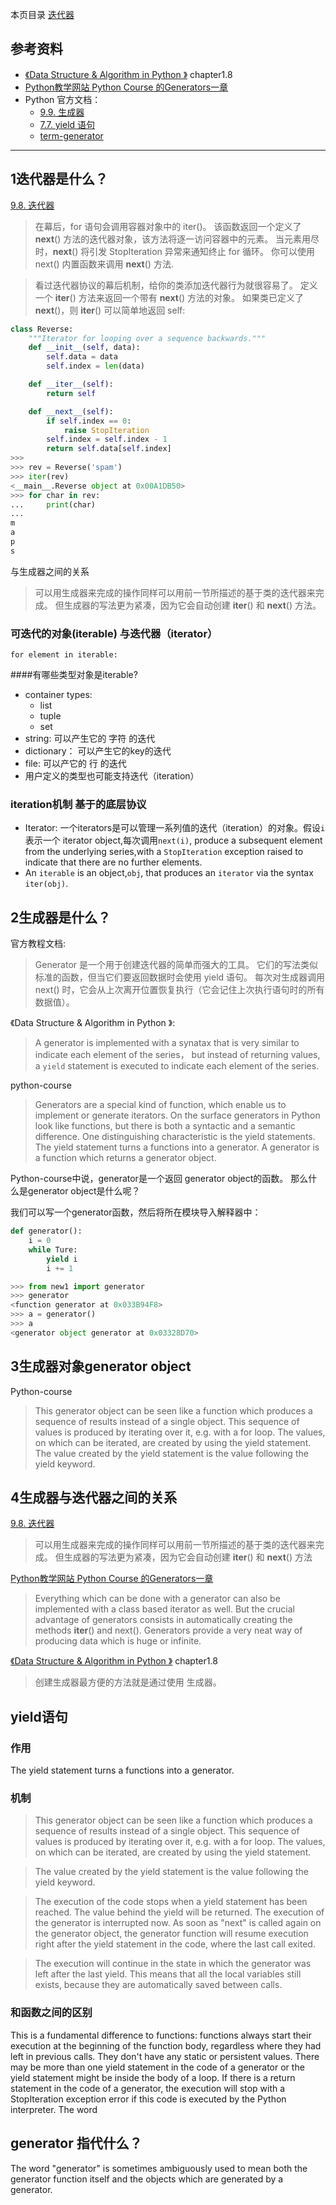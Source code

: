 本页目录
[迭代器](#迭代器)


## 参考资料
- [《Data Structure & Algorithm in Python 》](https://book.douban.com/subject/10607365/) chapter1.8 
- [Python教学网站 Python Course 的Generators一章](https://www.python-course.eu/python3_generators.php)
- Python 官方文档：
  - [9.9. 生成器](https://docs.python.org/zh-cn/3.7/tutorial/classes.html#generators)
  - [7.7. yield 语句](https://docs.python.org/zh-cn/3.7/reference/simple_stmts.html#the-yield-statement)
  - [term-generator](https://docs.python.org/zh-cn/3.7/glossary.html#term-generator)
  
-------------------------------
## 1迭代器是什么？
[9.8. 迭代器](https://docs.python.org/zh-cn/3.7/tutorial/classes.html#iterators)
>在幕后，for 语句会调用容器对象中的 iter()。 该函数返回一个定义了 __next__() 方法的迭代器对象，该方法将逐一访问容器中的元素。 当元素用尽时，__next__() 将引发 StopIteration 异常来通知终止 for 循环。 你可以使用 next() 内置函数来调用 __next__() 方法.

> 看过迭代器协议的幕后机制，给你的类添加迭代器行为就很容易了。 定义一个 __iter__() 方法来返回一个带有 __next__() 方法的对象。 如果类已定义了 __next__()，则 __iter__() 可以简单地返回 self:
```python
class Reverse:
    """Iterator for looping over a sequence backwards."""
    def __init__(self, data):
        self.data = data
        self.index = len(data)

    def __iter__(self):
        return self

    def __next__(self):
        if self.index == 0:
            raise StopIteration
        self.index = self.index - 1
        return self.data[self.index]
>>>
>>> rev = Reverse('spam')
>>> iter(rev)
<__main__.Reverse object at 0x00A1DB50>
>>> for char in rev:
...     print(char)
...
m
a
p
s
```
与生成器之间的关系
> 可以用生成器来完成的操作同样可以用前一节所描述的基于类的迭代器来完成。 但生成器的写法更为紧凑，因为它会自动创建 __iter__() 和 __next__() 方法。

### 可迭代的对象(iterable) 与迭代器（iterator）
`for element in iterable:`

####有哪些类型对象是iterable?
- container types:
	- list
	- tuple 
	- set
- string: 可以产生它的 字符 的迭代
- dictionary： 可以产生它的key的迭代
- file: 可以产它的 行 的迭代
- 用户定义的类型也可能支持迭代（iteration）

### iteration机制 基于的底层协议
- Iterator: 一个iterators是可以管理一系列值的迭代（iteration）的对象。假设`i`表示一个 iterator object,每次调用`next(i)`, produce a subsequent element from the underlying series,with a `StopIteration` exception raised to indicate that there are no further elements.
- An `iterable` is an object,`obj`, that produces an `iterator` via the syntax `iter(obj)`.



## 2生成器是什么？
官方教程文档:
> Generator 是一个用于创建迭代器的简单而强大的工具。 它们的写法类似标准的函数，但当它们要返回数据时会使用 yield 语句。 每次对生成器调用 next() 时，它会从上次离开位置恢复执行（它会记住上次执行语句时的所有数据值）。

《Data Structure & Algorithm in Python 》:
>  A generator is implemented with a synatax that is very similar to indicate each element of the series， but instead of returning values,
a `yield` statement is executed to indicate each element of the series.

python-course
> Generators are a special kind of function, which enable us to implement or generate iterators. On the surface generators in Python look like functions, but there is both a syntactic and a semantic difference. One distinguishing characteristic is the yield statements. The yield statement turns a functions into a generator. A generator is a function which returns a generator object.

Python-course中说，generator是一个返回 generator object的函数。
那么什么是generator object是什么呢？

我们可以写一个generator函数，然后将所在模块导入解释器中：
```python
def generator():
    i = 0
    while Ture:
        yield i
        i += 1
```

```Python
>>> from new1 import generator
>>> generator
<function generator at 0x033B94F8>
>>> a = generator()
>>> a
<generator object generator at 0x03328D70>
```
## 3生成器对象generator object
Python-course
>  This generator object can be seen like a function which produces a sequence of results instead of a single object. This sequence of values is produced by iterating over it, e.g. with a for loop. The values, on which can be iterated, are created by using the yield statement. The value created by the yield statement is the value following the yield keyword. 

## 4生成器与迭代器之间的关系
[9.8. 迭代器](https://docs.python.org/zh-cn/3.7/tutorial/classes.html#iterators)
> 可以用生成器来完成的操作同样可以用前一节所描述的基于类的迭代器来完成。 但生成器的写法更为紧凑，因为它会自动创建 __iter__() 和 __next__() 方法

[Python教学网站 Python Course 的Generators一章](https://www.python-course.eu/python3_generators.php)
> Everything which can be done with a generator can also be implemented with a class based iterator as well. But the crucial advantage of generators consists in automatically creating the methods __iter__() and next(). 
Generators provide a very neat way of producing data which is huge or infinite. 

[《Data Structure & Algorithm in Python 》](https://book.douban.com/subject/10607365/) chapter1.8 
> 创建生成器最方便的方法就是通过使用 生成器。

## yield语句
### 作用
The yield statement turns a functions into a generator.
### 机制
> This generator object can be seen like a function which produces a sequence of results instead of a single object. This sequence of values is produced by iterating over it, e.g. with a for loop. The values, on which can be iterated, are created by using the yield statement. 

>The value created by the yield statement is the value following the yield keyword. 

>The execution of the code stops when a yield statement has been reached. The value behind the yield will be returned. The execution of the generator is interrupted now. As soon as "next" is called again on the generator object, the generator function will resume execution right after the yield statement in the code, where the last call exited. 

>The execution will continue in the state in which the generator was left after the last yield. This means that all the local variables still exists, because they are automatically saved between calls. 
### 和函数之间的区别
 This is a fundamental difference to functions: functions always start their execution at the beginning of the function body, regardless where they had left in previous calls. They don't have any static or persistent values. There may be more than one yield statement in the code of a generator or the yield statement might be inside the body of a loop. If there is a return statement in the code of a generator, the execution will stop with a StopIteration exception error if this code is executed by the Python interpreter. The word  

## generator 指代什么？
The word "generator" is sometimes ambiguously used to mean both the generator function itself and the objects which are generated by a generator. 

